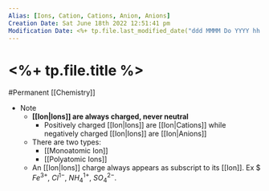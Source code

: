 ```yaml
---
Alias: [Ions, Cation, Cations, Anion, Anions]
Creation Date: Sat June 18th 2022 12:51:41 pm 
Modification Date: <%+ tp.file.last_modified_date("ddd MMMM Do YYYY hh:mm:ss a") %>
---
```

# <%+ tp.file.title %>
#Permanent [[Chemistry]]

- Note
	- **[[Ion|Ions]] are always charged, never neutral**
		- Positively charged [[Ion|Ions]] are [[Ion|Cations]] while negatively charged [[Ion|Ions]] are [[Ion|Anions]]
	- There are two types:
		- [[Monoatomic Ion]] 
		- [[Polyatomic Ions]]
	- An [[Ion|Ions]] charge always appears as subscript to its [[Ion]]. Ex $ $Fe^{3+}$, $Cl^{1-}$, $NH_4^{1+}$, $SO_4^{2-}$.